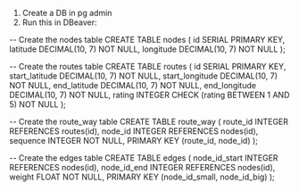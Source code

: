 1. Create a DB in pg admin
2. Run this in DBeaver: 

-- Create the nodes table
CREATE TABLE nodes (
    id SERIAL PRIMARY KEY,
    latitude DECIMAL(10, 7) NOT NULL,
    longitude DECIMAL(10, 7) NOT NULL
);

-- Create the routes table
CREATE TABLE routes (
    id SERIAL PRIMARY KEY,
    start_latitude DECIMAL(10, 7) NOT NULL,
    start_longitude DECIMAL(10, 7) NOT NULL,
    end_latitude DECIMAL(10, 7) NOT NULL,
    end_longitude DECIMAL(10, 7) NOT NULL,
    rating INTEGER CHECK (rating BETWEEN 1 AND 5) NOT NULL
);

-- Create the route_way table
CREATE TABLE route_way (
    route_id INTEGER REFERENCES routes(id),
    node_id INTEGER REFERENCES nodes(id),
    sequence INTEGER NOT NULL,
    PRIMARY KEY (route_id, node_id)
);

-- Create the edges table
CREATE TABLE edges (
    node_id_start INTEGER REFERENCES nodes(id),
    node_id_end INTEGER REFERENCES nodes(id),
    weight FLOAT NOT NULL,
    PRIMARY KEY (node_id_small, node_id_big)
);



